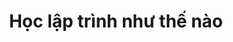 ---
layout: tag
title: Học lập trình như thế nào
excerpt: Nhiều bạn vẫn băn khoăn học lập trình như thế nào, phải học cái gì trước cái gì sau. Lúc học lập trình thì có thể sẽ gặp những khó khăn gì. Dưới đây là các bài viết dành cho bạn. Chia sẻ những kiến thức cơ bản nhất về ngành lập trình, công nghệ thông tin, chia sẻ cách để học lập trình một cách nhanh và hiệu quả nhất, những kinh nghiệm quý báu dành cho người mới học. 
permalink: /tags/hoc-lap-trinh-nhu-the-nao
tag_name: hoc-lap-trinh-nhu-the-nao
---